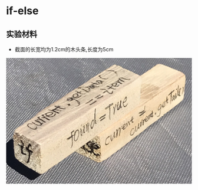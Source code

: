 # if-else

## 实验材料

- 截面的长宽均为1.2cm的木头条,长度为5cm

![](/images/用实体模型表达编程过程中的基本组件/if-else/if-else-01.jpg)
